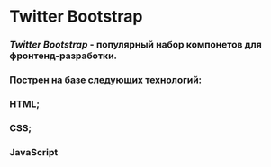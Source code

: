 # Twitter Bootstrap
### *Twitter Bootstrap* - популярный набор компонетов для фронтенд-разработки.
### Пострен на базе следующих технологий:
### HTML;
### CSS;
### JavaScript
